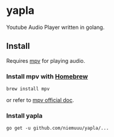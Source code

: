 # yapla
Youtube Audio Player written in golang.

## Install
Requires [mpv](https://github.com/mpv-player/mpv) for playing audio.  

### Install mpv with [Homebrew](https://brew.sh/) 

`brew install mpv`

or refer to [mpv official doc](https://mpv.io/installation/).

### Install yapla

`go get -u github.com/niemuuu/yapla/...`
